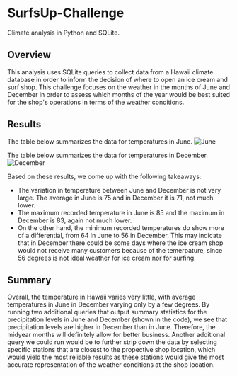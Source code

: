 # SurfsUp-Challenge
Climate analysis in Python and SQLite.

## Overview
This analysis uses SQLite queries to collect data from a Hawaii climate database in order to inform the decision of where to open an ice cream and surf shop. This challenge focuses on the weather in the months of June and December in order to assess which months of the year would be best suited for the shop's operations in terms of the weather conditions. 

## Results
The table below summarizes the data for temperatures in June.
![June](/Users/simon/Desktop/DS_Classwork/SurfsUp-Challenge/Resources/June.png)

The table below summarizes the data for temperatures in December.
![December](/Users/simon/Desktop/DS_Classwork/SurfsUp-Challenge/Resources/December.png)

Based on these results, we come up with the following takeaways:
* The variation in temperature between June and December is not very large. The average in June is 75 and in December it is 71, not much lower. 
* The maximum recorded temperature in June is 85 and the maximum in December is 83, again not much lower. 
* On the other hand, the minimum recorded temperatures do show more of a differential, from 64 in June to 56 in December. This may indicate that in December there could be some days where the ice cream shop would not receive many customers because of the temerpature, since 56 degrees is not ideal weather for ice cream nor for surfing.

## Summary
Overall, the temperature in Hawaii varies very little, with average temperatures in June in December varying only by a few degrees. By running two additional queries that output summary statistics for the precipitation levels in June and December (shown in the code), we see that precipitation levels are higher in December than in June. Therefore, the midyear months will definitely allow for better business. Another additional query we could run would be to further strip down the data by selecting specific stations that are closest to the propective shop location, which would yield the most reliable results as these stations would give the most accurate representation of the weather conditions at the shop location.
